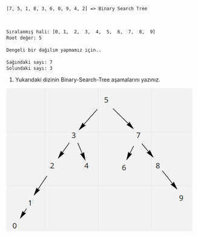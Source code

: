 `[7, 5, 1, 8, 3, 6, 0, 9, 4, 2] => Binary Search Tree`

<br>

```
Sıralanmış hali: [0, 1,  2,  3,  4,  5,  6,  7,  8,  9]
Root değer: 5

Dengeli bir dağılım yapmamız için..

Sağındaki sayı: 7
Solundaki sayı: 3
```

1. Yukarıdaki dizinin Binary-Search-Tree aşamalarını yazınız.

![](img/binary-search-tree.png)

